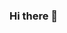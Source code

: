 ### Hi there 👋

<!--
**Tylerisepic1999/Tylerisepic1999** is a ✨ _special_ ✨ repository because its `README.md` (this file) appears on your GitHub profile.

Here are some ideas to get you started:

- this is my prortfolio I hope you like it.
also here is the website I made.
"D:\Home _ Railroad pictures.html"
